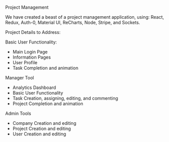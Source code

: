 Project Management 

We have created a beast of a project management application, using:
React, Redux, Auth-0, Material UI, ReCharts, Node, Stripe, and Sockets.

Project Details to Address:

Basic User Functionality:
- Main Login Page
- Information Pages
- User Profile
- Task Completion and animation
 
Manager Tool
- Analytics Dashboard
- Basic User Functionality
- Task Creation, assigning, editing, and commenting
- Project Completion and animation

Admin Tools
- Company Creation and editing
- Project Creation and editing
- User Creation and editing
